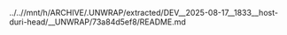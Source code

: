 ../..//mnt/h/ARCHIVE/.UNWRAP/extracted/DEV__2025-08-17__1833__host-duri-head/__UNWRAP/73a84d5ef8/README.md